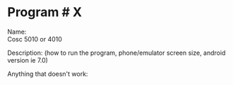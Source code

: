# Program # X
Name:  
Cosc 5010 or 4010

Description:  (how to run the program, phone/emulator screen size, android version ie 7.0)

Anything that doesn't work:

